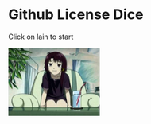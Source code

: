 



<h1>Github License Dice</h1>

<p>Click on lain to start</p>

<img src="https://raw.githubusercontent.com/zlw9991/githublicensedice/main/serial-experiments-lain-ps1-all-cutscenes.mp4_snapshot_04.58_2020.02.19_17.30.50.png" width="184" height="137" />


<img id="bigpic" src="https://64.media.tumblr.com/d4078a5c23136269c08c7da8f91d7b34/6444ce4e5658c57e-58/s1280x1920/603aa287fd3aa1369b4feeab61042243d4b72f53.gifv" style="display:none;" width="181" height="139"/>

<p id="demo"></p>

<script>
  const img = document.querySelector('img')
  img.onclick = () => {
  console.log('clicked')
  document.getElementById('bigpic').style.display='block';
  
  setTimeout(function(){
    document.getElementById("demo").innerHTML = "You Rolled: ";
}, 5000);
  
  document.getElementById("demo").innerHTML = "Rolling... ";

  
}

</script> 




